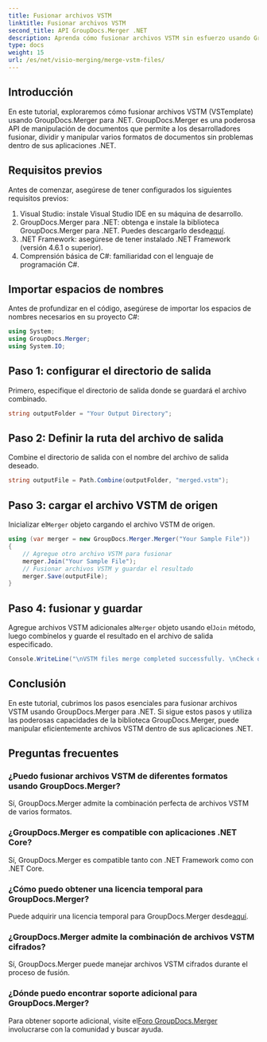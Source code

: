 ```yaml
---
title: Fusionar archivos VSTM
linktitle: Fusionar archivos VSTM
second_title: API GroupDocs.Merger .NET
description: Aprenda cómo fusionar archivos VSTM sin esfuerzo usando GroupDocs.Merger para .NET. Siga nuestro tutorial paso a paso y sus capacidades de manipulación de documentos.
type: docs
weight: 15
url: /es/net/visio-merging/merge-vstm-files/
---
```

## Introducción
En este tutorial, exploraremos cómo fusionar archivos VSTM (VSTemplate) usando GroupDocs.Merger para .NET. GroupDocs.Merger es una poderosa API de manipulación de documentos que permite a los desarrolladores fusionar, dividir y manipular varios formatos de documentos sin problemas dentro de sus aplicaciones .NET.
## Requisitos previos
Antes de comenzar, asegúrese de tener configurados los siguientes requisitos previos:
1. Visual Studio: instale Visual Studio IDE en su máquina de desarrollo.
2.  GroupDocs.Merger para .NET: obtenga e instale la biblioteca GroupDocs.Merger para .NET. Puedes descargarlo desde[aquí](https://releases.groupdocs.com/merger/net/).
3. .NET Framework: asegúrese de tener instalado .NET Framework (versión 4.6.1 o superior).
4. Comprensión básica de C#: familiaridad con el lenguaje de programación C#.

## Importar espacios de nombres
Antes de profundizar en el código, asegúrese de importar los espacios de nombres necesarios en su proyecto C#:
```csharp
using System; 
using GroupDocs.Merger;
using System.IO;
```
## Paso 1: configurar el directorio de salida
Primero, especifique el directorio de salida donde se guardará el archivo combinado.
```csharp
string outputFolder = "Your Output Directory";
```
## Paso 2: Definir la ruta del archivo de salida
Combine el directorio de salida con el nombre del archivo de salida deseado.
```csharp
string outputFile = Path.Combine(outputFolder, "merged.vstm");
```
## Paso 3: cargar el archivo VSTM de origen
 Inicializar el`Merger` objeto cargando el archivo VSTM de origen.
```csharp
using (var merger = new GroupDocs.Merger.Merger("Your Sample File"))
{
    // Agregue otro archivo VSTM para fusionar
    merger.Join("Your Sample File");
    // Fusionar archivos VSTM y guardar el resultado
    merger.Save(outputFile);
}
```
## Paso 4: fusionar y guardar
Agregue archivos VSTM adicionales al`Merger` objeto usando el`Join` método, luego combínelos y guarde el resultado en el archivo de salida especificado.
```csharp
Console.WriteLine("\nVSTM files merge completed successfully. \nCheck output in {0}", outputFolder);
```

## Conclusión
En este tutorial, cubrimos los pasos esenciales para fusionar archivos VSTM usando GroupDocs.Merger para .NET. Si sigue estos pasos y utiliza las poderosas capacidades de la biblioteca GroupDocs.Merger, puede manipular eficientemente archivos VSTM dentro de sus aplicaciones .NET.

## Preguntas frecuentes
### ¿Puedo fusionar archivos VSTM de diferentes formatos usando GroupDocs.Merger?
Sí, GroupDocs.Merger admite la combinación perfecta de archivos VSTM de varios formatos.
### ¿GroupDocs.Merger es compatible con aplicaciones .NET Core?
Sí, GroupDocs.Merger es compatible tanto con .NET Framework como con .NET Core.
### ¿Cómo puedo obtener una licencia temporal para GroupDocs.Merger?
 Puede adquirir una licencia temporal para GroupDocs.Merger desde[aquí](https://purchase.groupdocs.com/temporary-license/).
### ¿GroupDocs.Merger admite la combinación de archivos VSTM cifrados?
Sí, GroupDocs.Merger puede manejar archivos VSTM cifrados durante el proceso de fusión.
### ¿Dónde puedo encontrar soporte adicional para GroupDocs.Merger?
 Para obtener soporte adicional, visite el[Foro GroupDocs.Merger](https://forum.groupdocs.com/c/merger/32) involucrarse con la comunidad y buscar ayuda.
